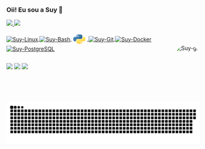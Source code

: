### Oii! Eu sou a Suy 👋

<div>
  <a href="https://github.com/suyaneviana">
  <img height="166" src="https://github-readme-stats.vercel.app/api?username=suyaneviana&show_icons=true&theme=dracula&include_all_commits=true&count_private=true"/>
  <img height="166" src="https://github-readme-stats.vercel.app/api/top-langs/?username=suyaneviana&layout=compact&langs_count=7&theme=dracula"/>
</div>
<div style="display: inline_block"><br>
  <img align="center" alt="Suy-Linux" height="30" width="40" src="https://cdn.jsdelivr.net/gh/devicons/devicon/icons/linux/linux-original.svg">
  <img align="center" alt="Suy-Bash" height="30" width="40" src="https://cdn.jsdelivr.net/gh/devicons/devicon/icons/bash/bash-original.svg">
  <img align="center" alt="Suya-Python" height="30" width="40" src="https://raw.githubusercontent.com/devicons/devicon/master/icons/python/python-original.svg">
  <img align="center" alt="Suy-Git" height="30" width="40" src="https://cdn.jsdelivr.net/gh/devicons/devicon/icons/git/git-original.svg">
  <img align="center" alt="Suy-Docker" height="30" width="40" src="https://cdn.jsdelivr.net/gh/devicons/devicon/icons/docker/docker-plain-wordmark.svg">
  <img align="center" alt="Suy-PostgreSQL" height="30" width="40" src="https://cdn.jsdelivr.net/gh/devicons/devicon/icons/postgresql/postgresql-original.svg">
  
  <img align="right" alt="Suy-gif" height="150" style="border-radius:50px;" src="https://i.picasion.com/pic91/976e6e20f753fc836d9dfefa8b582aee.gif">
</div>
  
  ##
 
<div> 
 <a href=""><img width="120cm"src="http://ForTheBadge.com/images/badges/built-with-love.svg" target="_blank"></a>
 <a href="https://gitlab.com/suyaneviana"><img width="94cm"src="https://img.shields.io/badge/GitLab-330F63?style=for-the-badge&logo=gitlab&logoColor=white"></a>
 <a href="https://www.linkedin.com/in/suyane-viana-761a89218/" target="_blank"><img src="https://img.shields.io/badge/-LinkedIn-%230077B5?style=for-the-badge&logo=linkedin&logoColor=white" target="_blank"></a>
 
 
  ![Snake animation](https://github.com/suyaneviana/suyaneviana/blob/output/github-contribution-grid-snake.svg)
 
</div>
